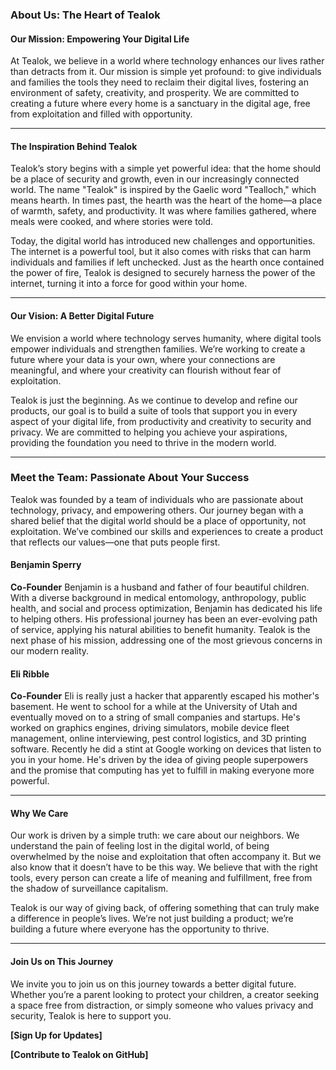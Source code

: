 ### **About Us: The Heart of Tealok**

#### **Our Mission: Empowering Your Digital Life**

At Tealok, we believe in a world where technology enhances our lives rather than detracts from it. Our mission is simple yet profound: to give individuals and families the tools they need to reclaim their digital lives, fostering an environment of safety, creativity, and prosperity. We are committed to creating a future where every home is a sanctuary in the digital age, free from exploitation and filled with opportunity.

---

#### **The Inspiration Behind Tealok**

Tealok’s story begins with a simple yet powerful idea: that the home should be a place of security and growth, even in our increasingly connected world. The name "Tealok" is inspired by the Gaelic word "Tealloch," which means hearth. In times past, the hearth was the heart of the home—a place of warmth, safety, and productivity. It was where families gathered, where meals were cooked, and where stories were told.

Today, the digital world has introduced new challenges and opportunities. The internet is a powerful tool, but it also comes with risks that can harm individuals and families if left unchecked. Just as the hearth once contained the power of fire, Tealok is designed to securely harness the power of the internet, turning it into a force for good within your home.

---

#### **Our Vision: A Better Digital Future**

We envision a world where technology serves humanity, where digital tools empower individuals and strengthen families. We’re working to create a future where your data is your own, where your connections are meaningful, and where your creativity can flourish without fear of exploitation.

Tealok is just the beginning. As we continue to develop and refine our products, our goal is to build a suite of tools that support you in every aspect of your digital life, from productivity and creativity to security and privacy. We are committed to helping you achieve your aspirations, providing the foundation you need to thrive in the modern world.

---

### **Meet the Team: Passionate About Your Success**

Tealok was founded by a team of individuals who are passionate about technology, privacy, and empowering others. Our journey began with a shared belief that the digital world should be a place of opportunity, not exploitation. We’ve combined our skills and experiences to create a product that reflects our values—one that puts people first.

#### **Benjamin Sperry**

**Co-Founder** Benjamin is a husband and father of four beautiful children. With a diverse background in medical entomology, anthropology, public health, and social and process optimization, Benjamin has dedicated his life to helping others. His professional journey has been an ever-evolving path of service, applying his natural abilities to benefit humanity. Tealok is the next phase of his mission, addressing one of the most grievous concerns in our modern reality.

#### **Eli Ribble**

**Co-Founder** Eli is really just a hacker that apparently escaped his mother's basement. He went to school for a while at the University of Utah and eventually moved on to a string of small companies and startups. He's worked on graphics engines, driving simulators, mobile device fleet management, online interviewing, pest control logistics, and 3D printing software. Recently he did a stint at Google working on devices that listen to you in your home. He's driven by the idea of giving people superpowers and the promise that computing has yet to fulfill in making everyone more powerful.

---

#### **Why We Care**

Our work is driven by a simple truth: we care about our neighbors. We understand the pain of feeling lost in the digital world, of being overwhelmed by the noise and exploitation that often accompany it. But we also know that it doesn’t have to be this way. We believe that with the right tools, every person can create a life of meaning and fulfillment, free from the shadow of surveillance capitalism.

Tealok is our way of giving back, of offering something that can truly make a difference in people’s lives. We’re not just building a product; we’re building a future where everyone has the opportunity to thrive.

---

#### **Join Us on This Journey**

We invite you to join us on this journey towards a better digital future. Whether you’re a parent looking to protect your children, a creator seeking a space free from distraction, or simply someone who values privacy and security, Tealok is here to support you.

**[Sign Up for Updates]**

**[Contribute to Tealok on GitHub]**
